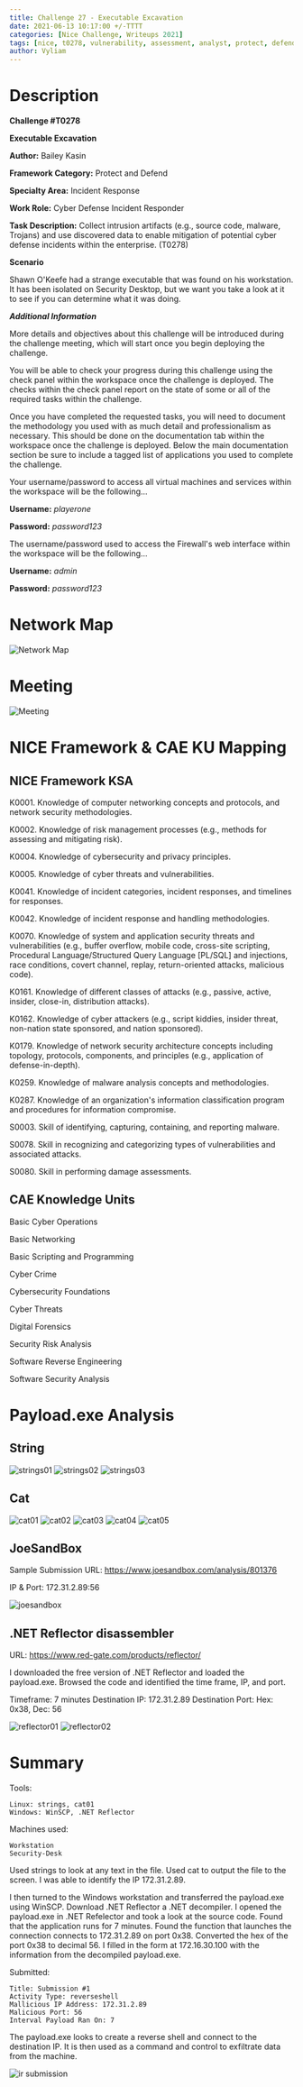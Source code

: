 ```yaml
---
title: Challenge 27 - Executable Excavation
date: 2021-06-13 10:17:00 +/-TTTT
categories: [Nice Challenge, Writeups 2021]
tags: [nice, t0278, vulnerability, assessment, analyst, protect, defend]     # TAG names should always be lowercase
author: Vyliam
---
```


# Description

**Challenge #T0278**

**Executable Excavation**

**Author:** Bailey Kasin

**Framework Category:** Protect and Defend

**Specialty Area:** Incident Response

**Work Role:** Cyber Defense Incident Responder

**Task Description:** Collect intrusion artifacts (e.g., source code, malware, Trojans) and use discovered data to enable mitigation of potential cyber defense incidents within the enterprise. (T0278)

**Scenario**

Shawn O'Keefe had a strange executable that was found on his workstation. It has been isolated on Security Desktop, but we want you take a look at it to see if you can determine what it was doing.

_**Additional Information**_

More details and objectives about this challenge will be introduced during the challenge meeting, which will start once you begin deploying the challenge.

You will be able to check your progress during this challenge using the check panel within the workspace once the challenge is deployed. The checks within the check panel report on the state of some or all of the required tasks within the challenge.

Once you have completed the requested tasks, you will need to document the methodology you used with as much detail and professionalism as necessary. This should be done on the documentation tab within the workspace once the challenge is deployed. Below the main documentation section be sure to include a tagged list of applications you used to complete the challenge.

Your username/password to access all virtual machines and services within the workspace will be the following...

**Username:** *playerone*

**Password:** *password123*

The username/password used to access the Firewall's web interface within the workspace will be the following...

**Username:** *admin*

**Password:** *password123*

# Network Map

![Network Map](/assets/img/NICE/2021/27/NetworkMap.png)

# Meeting

![Meeting](/assets/img/NICE/2021/27/Meeting.png)


# NICE Framework & CAE KU Mapping

## NICE Framework KSA

K0001. Knowledge of computer networking concepts and protocols, and network security methodologies.

K0002. Knowledge of risk management processes (e.g., methods for assessing and mitigating risk).

K0004. Knowledge of cybersecurity and privacy principles.

K0005. Knowledge of cyber threats and vulnerabilities.

K0041. Knowledge of incident categories, incident responses, and timelines for responses.

K0042. Knowledge of incident response and handling methodologies.

K0070. Knowledge of system and application security threats and vulnerabilities (e.g., buffer overflow, mobile code, cross-site scripting, Procedural Language/Structured Query Language [PL/SQL] and injections, race conditions, covert channel, replay, return-oriented attacks, malicious code).

K0161. Knowledge of different classes of attacks (e.g., passive, active, insider, close-in, distribution attacks).

K0162. Knowledge of cyber attackers (e.g., script kiddies, insider threat, non-nation state sponsored, and nation sponsored).

K0179. Knowledge of network security architecture concepts including topology, protocols, components, and principles (e.g., application of defense-in-depth).

K0259. Knowledge of malware analysis concepts and methodologies.

K0287. Knowledge of an organization's information classification program and procedures for information compromise.

S0003. Skill of identifying, capturing, containing, and reporting malware.

S0078. Skill in recognizing and categorizing types of vulnerabilities and associated attacks.

S0080. Skill in performing damage assessments.

## CAE Knowledge Units

Basic Cyber Operations

Basic Networking

Basic Scripting and Programming

Cyber Crime

Cybersecurity Foundations

Cyber Threats

Digital Forensics

Security Risk Analysis

Software Reverse Engineering

Software Security Analysis

# Payload.exe Analysis

## String
![strings01](/assets/img/NICE/2021/27/strings01.png)
![strings02](/assets/img/NICE/2021/27/strings02.png)
![strings03](/assets/img/NICE/2021/27/strings03.png)

## Cat
![cat01](/assets/img/NICE/2021/27/cat01.png)
![cat02](/assets/img/NICE/2021/27/cat02.png)
![cat03](/assets/img/NICE/2021/27/cat03.png)
![cat04](/assets/img/NICE/2021/27/cat04.png)
![cat05](/assets/img/NICE/2021/27/cat05.png)

## JoeSandBox

Sample Submission URL: https://www.joesandbox.com/analysis/801376

IP & Port: 172.31.2.89:56

![joesandbox](/assets/img/NICE/2021/27/joesandbox01.png)

## .NET Reflector disassembler

URL: https://www.red-gate.com/products/reflector/

I downloaded the free version of .NET Reflector and loaded the payload.exe. Browsed the code and identified the time frame, IP, and port.

Timeframe: 7 minutes
Destination IP: 172.31.2.89
Destination Port: Hex: 0x38, Dec: 56

![reflector01](/assets/img/NICE/2021/27/reflector01.png)
![reflector02](/assets/img/NICE/2021/27/reflector02.png)

# Summary

Tools:

	Linux: strings, cat01
	Windows: WinSCP, .NET Reflector

Machines used:

	Workstation
	Security-Desk

Used strings to look at any text in the file.  Used cat to output the file to the screen.  I was able to identify the IP 172.31.2.89.

I then turned to the Windows workstation and transferred the payload.exe using WinSCP.  Download .NET Reflector a .NET decompiler.  I opened the payload.exe in .NET Refelector and took a look at the source code.  Found that the application runs for 7 minutes.  Found the function that launches the connection connects to 172.31.2.89 on port 0x38.  Converted the hex of the port 0x38 to decimal 56.  I filled in the form at 172.16.30.100 with the information from the decompiled payload.exe.

Submitted:

	Title: Submission #1
	Activity Type: reverseshell
	Mallicious IP Address: 172.31.2.89
	Malicious Port: 56
	Interval Payload Ran On: 7

The payload.exe looks to create a reverse shell and connect to the destination IP.  It is then used as a command and control to exfiltrate data from the machine.

![ir submission](/assets/img/NICE/2021/27/IR_Submission.png)